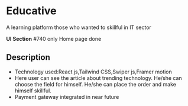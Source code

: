 # Educative
A learning platform those who wanted to skillful in IT sector

**UI Section**
#740 only Home page done

## Description
- Technology used:React js,Tailwind CSS,Swiper js,Framer motion
- Here user can see the article about trending technology. He/she can choose the field for himself. He/she can place the order and make himself skillful.
- Payment gateway integrated in near future

